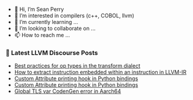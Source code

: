 - 👋 Hi, I’m Sean Perry
- 👀 I’m interested in compilers (c++, COBOL, llvm)
- 🌱 I’m currently learning ...
- 💞️ I’m looking to collaborate on ...
- 📫 How to reach me ...

<!---
s66perry/s66perry is a ✨ special ✨ repository because its `README.md` (this file) appears on your GitHub profile.
You can click the Preview link to take a look at your changes.
--->
### 📕 Latest LLVM Discourse Posts

<!-- DISCOURSE-LLVM:START -->
- [Best practices for op types in the transform dialect](https://discourse.llvm.org/t/best-practices-for-op-types-in-the-transform-dialect/72148#post_1)
- [How to extract instruction embedded within an instruction in LLVM-IR](https://discourse.llvm.org/t/how-to-extract-instruction-embedded-within-an-instruction-in-llvm-ir/72146#post_4)
- [Custom Attribute printing hook in Python bindings](https://discourse.llvm.org/t/custom-attribute-printing-hook-in-python-bindings/72031#post_11)
- [Custom Attribute printing hook in Python bindings](https://discourse.llvm.org/t/custom-attribute-printing-hook-in-python-bindings/72031#post_10)
- [Global TLS var CodenGen error in Aarch64](https://discourse.llvm.org/t/global-tls-var-codengen-error-in-aarch64/72143#post_3)
<!-- DISCOURSE-LLVM:END -->
